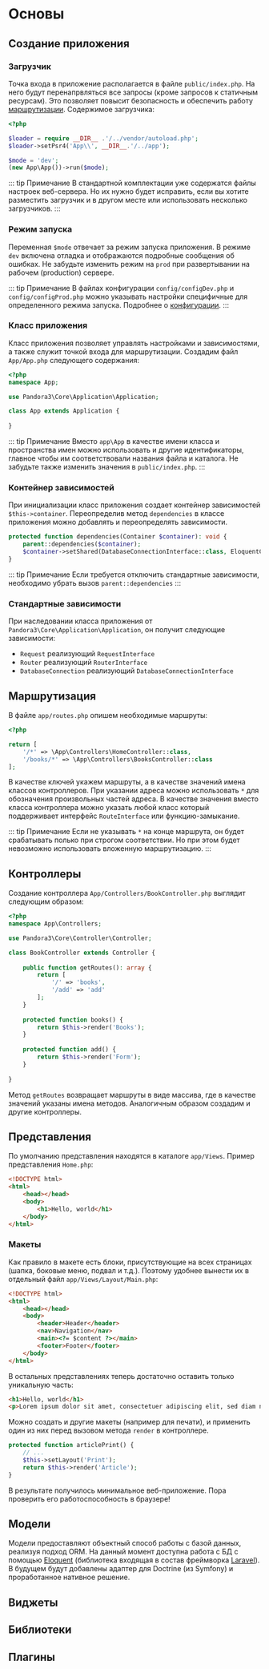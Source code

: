 # Основы

## Создание приложения

### Загрузчик

Точка входа в приложение располагается в файле `public/index.php`. На него будут перенапрвляться все запросы (кроме запросов к статичным ресурсам). Это позволяет повысит безопасность и обеспечить работу [маршрутизации](#маршрутизация). Содержимое загрузчика:

```php
<?php

$loader = require __DIR__ .'/../vendor/autoload.php';
$loader->setPsr4('App\\', __DIR__.'/../app');

$mode = 'dev';
(new App\App())->run($mode);
```

::: tip Примечание
В стандартной комплектации уже содержатся файлы настроек веб-сервера. Но их нужно будет исправить, если вы хотите разместить загрузчик и в другом месте или использовать несколько загрузчиков.
:::

### Режим запуска

Переменная `$mode` отвечает за режим запуска приложения. В режиме `dev` включена отладка и отображаются подробные сообщения об ошибках. Не забудьте изменить режим на `prod` при развертывании на рабочем (production) сервере.

::: tip Примечание
В файлах конфигурации `config/configDev.php` и `config/configProd.php` можно указывать настройки специфичные для определенного режима запуска. Подробнее о [конфигурации](#).
:::

### Класс приложения

Класс приложения позволяет управлять настройками и зависимостями, а также служит точкой входа для маршрутизации. Создадим файл `App/App.php` следующего содержания:

```php
<?php
namespace App;

use Pandora3\Core\Application\Application;

class App extends Application {
	
}
```

::: tip Примечание
Вместо `app\App` в качестве имени класса и пространства имен можно использовать и другие идентификаторы, главное чтобы им соответствовали названия файла и каталога. Не забудьте также изменить значения в `public/index.php`.
:::

### Контейнер зависимостей

При инициализации класс приложения создает контейнер зависимостей `$this->container`. Переопределив метод `dependencies` в классе приложения можно добавлять и переопределять зависимости.

```php
protected function dependencies(Container $container): void {
	parent::dependencies($container);
	$container->setShared(DatabaseConnectionInterface::class, EloquentConnection::class);
}
```

::: tip Примечание
Если требуется отключить стандартные зависимости, необходимо убрать вызов `parent::dependencies`
:::

### Стандартные зависимости

При наследовании класса приложения от `Pandora3\Core\Application\Application`, он получит следующие зависимости:
* `Request` реализующий `RequestInterface`
* `Router` реализующий `RouterInterface`
* `DatabaseConnection` реализующий `DatabaseConnectionInterface`

## Маршрутизация

В файле `app/routes.php` опишем необходимые маршруты:

```php
<?php

return [
	'/*' => \App\Controllers\HomeController::class,
	'/books/*' => \App\Controllers\BooksController::class
];
```

В качестве ключей укажем маршруты, а в качестве значений имена классов контроллеров. При указании адреса можно использовать `*` для обозначения произвольных частей адреса. В качестве значения вместо класса контроллера можно указать любой класс который поддерживает интерфейс `RouteInterface` или функцию-замыкание.

::: tip Примечание
Если не указывать `*` на конце маршрута, он будет срабатывать полько при строгом соответствии. Но при этом будет невозможно использовать вложенную маршрутизацию.
:::


## Контроллеры

Создание контроллера `App/Controllers/BookController.php` выглядит следующим образом:

```php
<?php
namespace App\Controllers;

use Pandora3\Core\Controller\Controller;

class BookController extends Controller {
	
	public function getRoutes(): array {
		return [
			'/' => 'books',
			'/add' => 'add'
		];
	}
	
	protected function books() {
		return $this->render('Books');
	}
	
	protected function add() {
		return $this->render('Form');
	}
	
}
```

Метод `getRoutes` возвращает маршруты в виде массива, где в качестве значений указаны имена методов. Аналогичным образом создадим и другие контроллеры.

## Представления

По умолчанию представления находятся в каталоге `app/Views`. Пример представления `Home.php`:

```html
<!DOCTYPE html>
<html>
	<head></head>
	<body>
		<h1>Hello, world</h1>
	</body>
</html>
```

### Макеты

Как правило в макете есть блоки, присутствующие на всех страницах (шапка, боковые меню, подвал и т.д.). Поэтому удобнее вынести их в отдельный файл `app/Views/Layout/Main.php`:

```html
<!DOCTYPE html>
<html>
	<head></head>
	<body>
		<header>Header</header>
		<nav>Navigation</nav>
		<main><?= $content ?></main>
		<footer>Footer</footer>		
	</body>
</html>
```

В остальных представлениях теперь достаточно оставить только уникальную часть:

```html
<h1>Hello, world</h1>
<p>Lorem ipsum dolor sit amet, consectetuer adipiscing elit, sed diam nonummy nibh euismod tincidunt ut laoreet dolore magna aliquam erat volutpat.</p>
```

Можно создать и другие макеты (например для печати), и применить один из них перед вызовом метода `render` в контроллере.

```php
protected function articlePrint() {
	// ...
	$this->setLayout('Print');
	return $this->render('Article');
}
```

В результате получилось минимальное веб-приложение. Пора проверить его работоспособность в браузере!

## Модели

Модели предоставляют объектный способ работы с базой данных, реализуя подход ORM. На данный момент доступна работа с БД с помощью [Eloquent](https://laravel.com/docs/5.8/eloquent) (библиотека входящая в состав фреймворка [Laravel](https://laravel.com/)). В будущем будут добавлены адаптер для Doctrine (из Symfony) и проработанное нативное решение.

## Виджеты

<!-- В виде основного класса отнаследованного от **\Core\Widget**, дополнительные классы (если требуются) и набор шаблонов. -->

## Библиотеки


## Плагины

<!-- . В чем тогда разница между **плагином** и **библиотекой**? Библиотека привносит исключительно новые классы, тем самым добавляя возможности программисту. Плагин же добавляет готовую функциональность, доступную пользователю, например хранилище документов или систему личных сообщений (сравнимо с компонентами в CMS). Для этого он содержит контроллеры и шаблоны. -->

